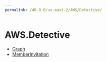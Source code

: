 ```yaml
---
permalink: /48.0.0/us-east-2/AWS/Detective/
---
```


# AWS.Detective



* [Graph](Graph.md)
* [MemberInvitation](MemberInvitation.md)